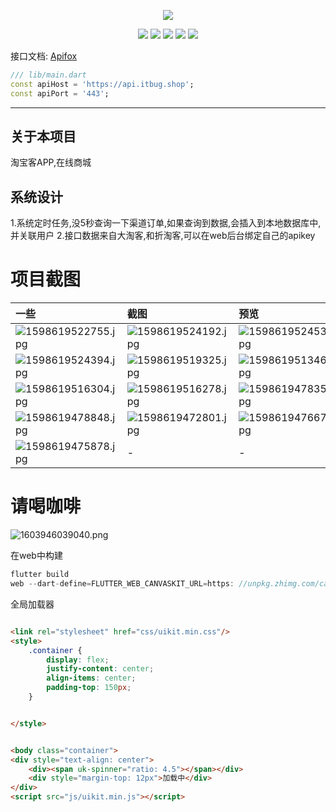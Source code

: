 <p align="center">
    <img src="https://static.saintic.com/picbed/huang/2020/12/14/1607875349615.png">
</p>

<p align="center">
    <a href="https://jq.qq.com/?_wv=1027&k=Z0AHodXB"><img src="https://badgen.net/badge/QQ%E7%BE%A4/706438100/pink" /></a>
    <a href="https://itbug.shop"><img src="https://badgen.net/badge/%E5%85%B8%E5%85%B8%E7%9A%84%E5%B0%8F%E5%8D%96%E9%83%A8/v3.0.0/red" /></a>
    <a href="https://flutter.dev/docs/get-started/install/windows"><img src="https://badgen.net/badge/flutter/3.19.5/red" /></a>
    <a href="https://github.com/mdddj/flutter_simple_shop/stargazers"><img src="https://badgen.net/github/stars/mdddj/flutter_simple_shop" /></a>
    <a href="https://github.com/mdddj/flutter_simple_shop/network/members"><img src="https://badgen.net/github/forks/mdddj/flutter_simple_shop" /></a>
</p>



接口文档: <a href='https://apifox.com/apidoc/shared-6f74775d-40ca-4a07-ad1e-dd9c8480f927'>Apifox</a>

```dart
/// lib/main.dart
const apiHost = 'https://api.itbug.shop';
const apiPort = '443';
```

---

[//]: # ( app 可视化后台管理：https://github.com/mdddj/ddxmb-admin)

[//]: # ()

[//]: # (# APP 应用名：典典的小卖部)

[//]: # ()

[//]: # (- 接口来自于大淘客，折淘客，淘宝联盟等等)

[//]: # (- 支持淘宝、拼多多、京东、唯品会、饿了么、美团等优惠券领取)

[//]: # (- 支持 Android、Ios 双端编译)

[//]: # ()

[//]: # (| SDK 文档             | [![pub]&#40;https://badgen.net/pub/v/dd_taoke_sdk&#41;]&#40;https://pub.dev/packages/dd_taoke_sdk&#41; |)

[//]: # (| -------------------- | -------------------------------------------------------------------------------------- |)

[//]: # (| Web 管理后台         | [Github &#40;Antd Pro React TypeScript 版&#41;]&#40;https://github.com/mdddj/ddxmb-admin&#41;          |)

[//]: # (| Getx 重构版          | [典典的小卖部 getx 重构版本]&#40;https://github.com/mdddj/simple_shop_v2&#41;                  |)

[//]: # (| jetpack compose 版本 | [jetpack compose &#40;kotlin&#41; 版本]&#40;https://github.com/mdddj/dd_simple_shop_jetpack&#41;       |)

[//]: # ()


[//]: # ()

[//]: # (| 网络监测工具                      | [![pub]&#40;https://badgen.net/pub/v/flutter_network_connection&#41;]&#40;https://pub.dev/packages/flutter_network_connection&#41;   |)

[//]: # (| --------------------------------- | -------------------------------------------------------------------------------------------------------------------- |)

[//]: # (| 扫码枪 Spp 模式获取数据           | [![pub]&#40;https://badgen.net/pub/v/scanner_gun&#41;]&#40;https://pub.dev/packages/scanner_gun&#41;                                 |)

[//]: # (| 息屏显示方法封装                  | [![pub]&#40;https://badgen.net/pub/v/flutter_lifecycle_by_resume&#41;]&#40;https://pub.dev/packages/flutter_lifecycle_by_resume&#41; |)

[//]: # (| 商米手持 pda 端扫描数据获取插件   | [![pub]&#40;https://badgen.net/pub/v/sm_scan&#41;]&#40;https://pub.dev/packages/sm_scan&#41;                                         |)

[//]: # (| 新大陆手持 pda 端扫描数据获取插件 | [![pub]&#40;https://badgen.net/pub/v/xindalu_scan_flutter&#41;]&#40;https://pub.dev/packages/xindalu_scan_flutter&#41;               |)

## 关于本项目

淘宝客APP,在线商城

## 系统设计

1.系统定时任务,没5秒查询一下渠道订单,如果查询到数据,会插入到本地数据库中,并关联用户
2.接口数据来自大淘客,和折淘客,可以在web后台绑定自己的apikey

# 项目截图

| 一些                                                                                         | 截图                                                                                         | 预览                                                                                         |
|:-------------------------------------------------------------------------------------------|:-------------------------------------------------------------------------------------------|:-------------------------------------------------------------------------------------------|
| ![1598619522755.jpg](https://static.saintic.com/picbed/huang/2020/08/28/1598619522755.jpg) | ![1598619524192.jpg](https://static.saintic.com/picbed/huang/2020/08/28/1598619524192.jpg) | ![1598619524535.jpg](https://static.saintic.com/picbed/huang/2020/08/28/1598619524535.jpg) |
| ![1598619524394.jpg](https://static.saintic.com/picbed/huang/2020/08/28/1598619524394.jpg) | ![1598619519325.jpg](https://static.saintic.com/picbed/huang/2020/08/28/1598619519325.jpg) | ![1598619513469.jpg](https://static.saintic.com/picbed/huang/2020/08/28/1598619513469.jpg) |
| ![1598619516304.jpg](https://static.saintic.com/picbed/huang/2020/08/28/1598619516304.jpg) | ![1598619516278.jpg](https://static.saintic.com/picbed/huang/2020/08/28/1598619516278.jpg) | ![1598619478353.jpg](https://static.saintic.com/picbed/huang/2020/08/28/1598619478353.jpg) |
| ![1598619478848.jpg](https://static.saintic.com/picbed/huang/2020/08/28/1598619478848.jpg) | ![1598619472801.jpg](https://static.saintic.com/picbed/huang/2020/08/28/1598619472801.jpg) | ![1598619476671.jpg](https://static.saintic.com/picbed/huang/2020/08/28/1598619476671.jpg) |
| ![1598619475878.jpg](https://static.saintic.com/picbed/huang/2020/08/28/1598619475878.jpg) | -                                                                                          | -                                                                                          |

# 请喝咖啡

![1603946039040.png](https://static.saintic.com/picbed/huang/2020/10/29/1603946039040.png)

在web中构建

```dart
flutter build
web --dart-define=FLUTTER_WEB_CANVASKIT_URL=https: //unpkg.zhimg.com/canvaskit-wasm@0.24.0/bin/
```

全局加载器

```html

<link rel="stylesheet" href="css/uikit.min.css"/>
<style>
    .container {
        display: flex;
        justify-content: center;
        align-items: center;
        padding-top: 150px;
    }


</style>


<body class="container">
<div style="text-align: center">
    <div><span uk-spinner="ratio: 4.5"></span></div>
    <div style="margin-top: 12px">加载中</div>
</div>
<script src="js/uikit.min.js"></script>
```